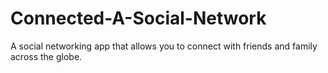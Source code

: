 # Connected-A-Social-Network
A social networking app that allows you to connect with friends and family across the globe.
